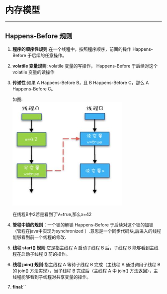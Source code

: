 # 内存模型
***
## Happens-Before 规则

1. **程序的顺序性规则**:在一个线程中，按照程序顺序，前面的操作 Happens-Before 于后续的任意操作。
2. **volatile 变量规则**: volatile 变量的写操作， Happens-Before 于后续对这个 volatile 变量的读操作
3. **传递性**:如果 A Happens-Before B，且 B Happens-Before C，那么 A Happens-Before C。
  
    如图:  
    ![传递性](concurrent/1.jpg)
    
    在线程B中2若是看到了V=true,那么x=42

4. **管程中锁的规则**：一个锁的解锁 Happens-Before 于后续对这个锁的加锁（管程在java中实现为synchronized ）.意思是一个同步代码块,后进入的线程能够看到前一个线程的修改.
5. **线程 start() 规则**:它是指主线程 A 启动子线程 B 后，子线程 B 能够看到主线程在启动子线程 B 前的操作。
6. **线程 join() 规则**:指主线程 A 等待子线程 B 完成（主线程 A 通过调用子线程 B 的 join() 方法实现），当子线程 B 完成后（主线程 A 中 join() 方法返回），主线程能够看到子线程对共享变量的操作。
7. **final**:``